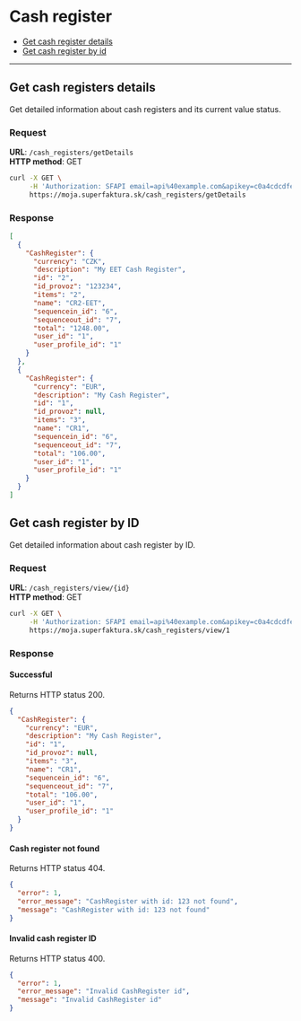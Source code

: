 # Cash register

- [Get cash register details](#get-cash-registers-details)
- [Get cash register by id](#get-cash-register-by-id)

- - - - - - - - - - - - - - - - - - - - - - - - - - - - - - - - - - - - - - - - - - - - - - - - -

## Get cash registers details

Get detailed information about cash registers and its current value status.

### Request

**URL**: `/cash_registers/getDetails`  
**HTTP method**: GET  


```sh
curl -X GET \
     -H 'Authorization: SFAPI email=api%40example.com&apikey=c0a4cdcdfe98ca660942d60cf7896de6&company_id=26321' \
     https://moja.superfaktura.sk/cash_registers/getDetails
```

### Response

```json
[
  {
    "CashRegister": {
      "currency": "CZK",
      "description": "My EET Cash Register",
      "id": "2",
      "id_provoz": "123234",
      "items": "2",
      "name": "CR2-EET",
      "sequencein_id": "6",
      "sequenceout_id": "7",
      "total": "1248.00",
      "user_id": "1",
      "user_profile_id": "1"
    }
  },
  {
    "CashRegister": {
      "currency": "EUR",
      "description": "My Cash Register",
      "id": "1",
      "id_provoz": null,
      "items": "3",
      "name": "CR1",
      "sequencein_id": "6",
      "sequenceout_id": "7",
      "total": "106.00",
      "user_id": "1",
      "user_profile_id": "1"
    }
  }
]
```


## Get cash register by ID

Get detailed information about cash register by ID.

### Request

**URL**: `/cash_registers/view/{id}`  
**HTTP method**: GET  


```sh
curl -X GET \
     -H 'Authorization: SFAPI email=api%40example.com&apikey=c0a4cdcdfe98ca660942d60cf7896de6&company_id=26321' \
     https://moja.superfaktura.sk/cash_registers/view/1
```

### Response

#### Successful
Returns HTTP status 200.

```json
{
  "CashRegister": {
    "currency": "EUR",
    "description": "My Cash Register",
    "id": "1",
    "id_provoz": null,
    "items": "3",
    "name": "CR1",
    "sequencein_id": "6",
    "sequenceout_id": "7",
    "total": "106.00",
    "user_id": "1",
    "user_profile_id": "1"
  }
}
```

#### Cash register not found
Returns HTTP status 404.

```json
{
  "error": 1,
  "error_message": "CashRegister with id: 123 not found",
  "message": "CashRegister with id: 123 not found"
}
```

#### Invalid cash register ID
Returns HTTP status 400.

```json
{
  "error": 1,
  "error_message": "Invalid CashRegister id",
  "message": "Invalid CashRegister id"
}
```